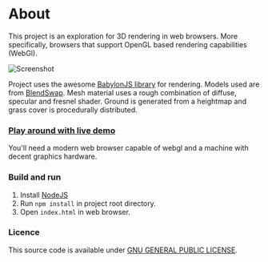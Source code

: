 # About
This project is an exploration for 3D rendering in web browsers.
More specifically, browsers that support OpenGL based rendering capabilities (WebGl).

![Screenshot](http://codebysd.github.io/webgl_3d_exp/screenshots/screenshot1.jpg)

Project uses the awesome [BabylonJS library](https://github.com/BabylonJS/Babylon.js) for rendering.
Models used are from [BlendSwap](http://www.blendswap.com/).
Mesh material uses a rough combination of diffuse, specular and fresnel shader.
Ground is generated from a heightmap and grass cover is procedurally distributed.

### [Play around with live demo](http://codebysd.github.io/webgl_3d_exp/)
You'll need a modern web browser capable of webgl and a machine with decent graphics hardware.

### Build and run
1. Install [NodeJS](http://www.nodejs.org)
3. Run `npm install` in project root directory.
4. Open `index.html` in web browser.

### Licence
This source code is available under [GNU GENERAL PUBLIC LICENSE](https://github.com/codebysd/webgl_3d_exp/blob/gh-pages/LICENSE.txt).
